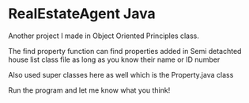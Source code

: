 # RealEstateAgent Java

Another project I made in Object Oriented Principles class. 

The find property function can find properties added in Semi detachted house list class file as long as you know their name or ID number

Also used super classes here as well which is the Property.java class

Run the program and let me know what you think!
